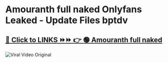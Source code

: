 
 # Amouranth full naked Onlyfans Leaked - Update Files bptdv

## <h2><a href="https://clipsfans.com/Amouranth_full_naked&ref=git">🔗 Click to LINKS ⏩⏩ 👉 🟢 Amouranth full naked </a></h2>

<a href="https://clipsfans.com/Amouranth_full_naked&ref=git" rel="nofollow" data-target="animated-image.originalLink"><img src="https://i.ibb.co.com/xMMVF88/686577567.gif" alt="Viral Video Original" style="max-width: 100%; display: inline-block;" data-target="animated-image.originalImage"></a>

